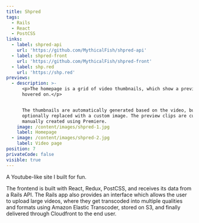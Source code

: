 ```yaml
---
title: Shpred
tags:
  - Rails
  - React
  - PostCSS
links:
  - label: shpred-api
    url: 'https://github.com/MythicalFish/shpred-api'
  - label: shpred-front
    url: 'https://github.com/MythicalFish/shpred-front'
  - label: shp.red
    url: 'https://shp.red'
previews:
  - description: >-
      <p>The homepage is a grid of video thumbnails, which show a preview when
      hovered on.</p>


      The thumbnails are automatically generated based on the video, but can
      optionally replaced with a custom image. The preview clips are currently
      manually created using Premiere.
    image: /content/images/shpred-1.jpg
    label: Homepage
  - image: /content/images/shpred-2.jpg
    label: Video page
position: 7
privateCode: false
visible: true
---
```

A Youtube-like site I built for fun.

The frontend is built with React, Redux, PostCSS, and receives its data from a Rails API. The Rails app also provides an interface which allows the user to upload large videos, where they get transcoded into multiple qualities and formats using Amazon Elastic Transcoder, stored on S3, and finally delivered through Cloudfront to the end user.
